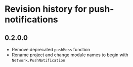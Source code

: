 # Revision history for push-notifications

## 0.2.0.0

* Remove deprecated `pushMess` function
* Rename project and change module names to begin with `Network.PushNotification`
